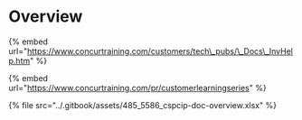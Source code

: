 # Overview

{% embed url="https://www.concurtraining.com/customers/tech\_pubs/\_Docs\_InvHelp.htm" %}

{% embed url="https://www.concurtraining.com/pr/customerlearningseries" %}

{% file src="../.gitbook/assets/485\_5586\_cspcip-doc-overview.xlsx" %}



